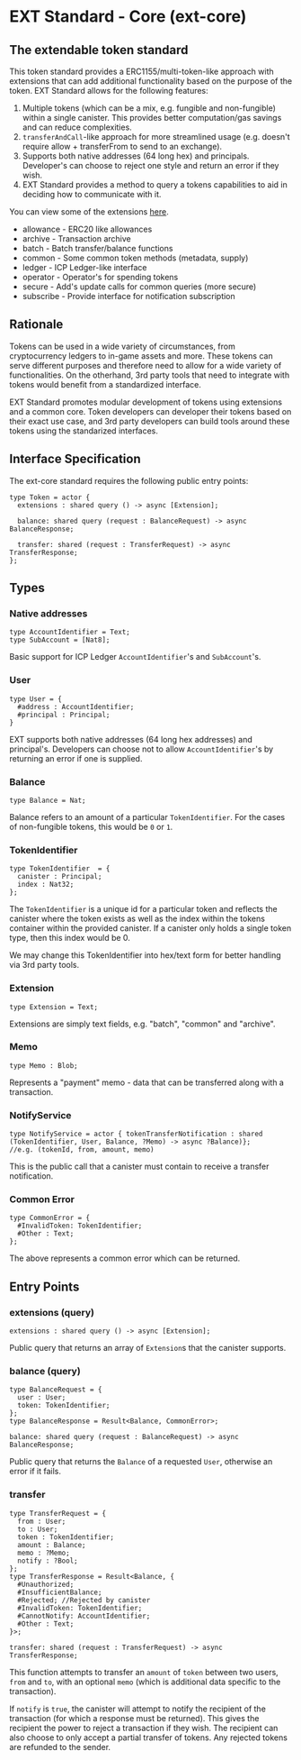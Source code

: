 # EXT Standard - Core (ext-core)
## The extendable token standard

This token standard provides a ERC1155/multi-token-like approach with extensions that can add additional functionality based on the purpose of the token. EXT Standard allows for the following features:
1. Multiple tokens (which can be a mix, e.g. fungible and non-fungible) within a single canister. This provides better computation/gas savings and can reduce complexities.
2. `transferAndCall`-like approach for more streamlined usage (e.g. doesn't require allow + transferFrom to send to an exchange).
3. Supports both native addresses (64 long hex) and principals. Developer's can choose to reject one style and return an error if they wish.
4. EXT Standard provides a method to query a tokens capabilities to aid in deciding how to communicate with it.

You can view some of the extensions [here](EXTENSIONS.md).

* allowance - ERC20 like allowances
* archive - Transaction archive
* batch - Batch transfer/balance functions
* common - Some common token methods (metadata, supply)
* ledger - ICP Ledger-like interface
* operator - Operator's for spending tokens
* secure - Add's update calls for common queries (more secure)
* subscribe - Provide interface for notification subscription

## Rationale
Tokens can be used in a wide variety of circumstances, from cryptocurrency ledgers to in-game assets and more. These tokens can serve different purposes and therefore need to allow for a wide variety of functionalities. On the otherhand, 3rd party tools that need to integrate with tokens would benefit from a standardized interface.

EXT Standard promotes modular development of tokens using extensions and a common core. Token developers can developer their tokens based on their exact use case, and 3rd party developers can build tools around these tokens using the standarized interfaces.

## Interface Specification
The ext-core standard requires the following public entry points:

```
type Token = actor {
  extensions : shared query () -> async [Extension];
    
  balance: shared query (request : BalanceRequest) -> async BalanceResponse;
      
  transfer: shared (request : TransferRequest) -> async TransferResponse;
};
```

## Types
### Native addresses
```
type AccountIdentifier = Text;
type SubAccount = [Nat8];
```
Basic support for ICP Ledger `AccountIdentifier`'s and `SubAccount`'s.

### User
```
type User = {
  #address : AccountIdentifier;
  #principal : Principal;
}
```
EXT supports both native addresses (64 long hex addresses) and principal's. Developers can choose not to allow `AccountIdentifier`'s by returning an error if one is supplied.

### Balance
```
type Balance = Nat;
```
Balance refers to an amount of a particular `TokenIdentifier`. For the cases of non-fungible tokens, this would be `0` or `1`.

### TokenIdentifier
```
type TokenIdentifier  = {
  canister : Principal;
  index : Nat32;
};
```
The `TokenIdentifier` is a unique id for a particular token and reflects the canister where the token exists as well as the index within the tokens container within the provided canister. If a canister only holds a single token type, then this index would be 0.

We may change this TokenIdentifier into hex/text form for better handling via 3rd party tools.

### Extension
```
type Extension = Text;
```
Extensions are simply text fields, e.g. "batch", "common" and "archive".

### Memo
```
type Memo : Blob;
```
Represents a "payment" memo - data that can be transferred along with a transaction.

### NotifyService
```
type NotifyService = actor { tokenTransferNotification : shared (TokenIdentifier, User, Balance, ?Memo) -> async ?Balance)};
//e.g. (tokenId, from, amount, memo)
```
This is the public call that a canister must contain to receive a transfer notification.

### Common Error
```
type CommonError = {
  #InvalidToken: TokenIdentifier;
  #Other : Text;
};
```
The above represents a common error which can be returned.

## Entry Points

### extensions (query)
```
extensions : shared query () -> async [Extension];
```
Public query that returns an array of `Extension`s that the canister supports.

### balance (query)
```
type BalanceRequest = { 
  user : User; 
  token: TokenIdentifier;
};
type BalanceResponse = Result<Balance, CommonError>;

balance: shared query (request : BalanceRequest) -> async BalanceResponse;
```
Public query that returns the `Balance` of a requested `User`, otherwise an error if it fails.

### transfer
```
type TransferRequest = {
  from : User;
  to : User;
  token : TokenIdentifier;
  amount : Balance;
  memo : ?Memo;
  notify : ?Bool;
};
type TransferResponse = Result<Balance, {
  #Unauthorized;
  #InsufficientBalance;
  #Rejected; //Rejected by canister
  #InvalidToken: TokenIdentifier;
  #CannotNotify: AccountIdentifier;
  #Other : Text;
}>;

transfer: shared (request : TransferRequest) -> async TransferResponse;
```
This function attempts to transfer an `amount` of `token` between two users, `from` and `to`, with an optional `memo` (which is additional data specific to the transaction).

If `notify` is `true`, the canister will attempt to notify the recipient of the transaction (for which a response must be returned). This gives the recipient the power to reject a transaction if they wish. The recipient can also choose to only accept a partial transfer of tokens. Any rejected tokens are refunded to the sender.
